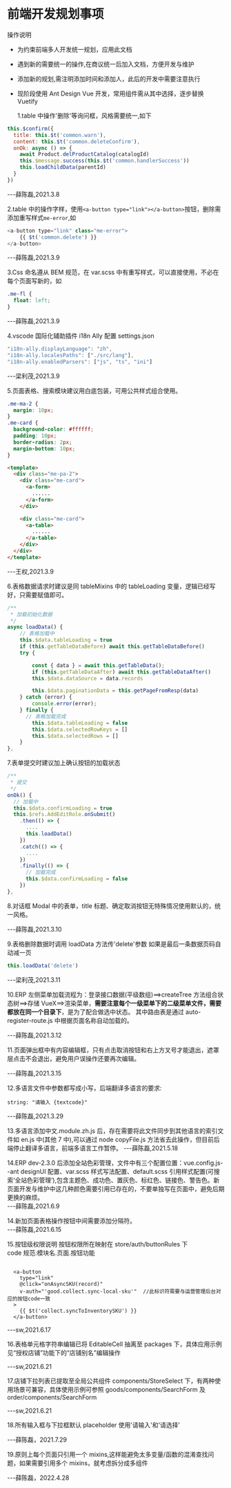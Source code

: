 # 前端开发规划事项

操作说明

- 为约束前端多人开发统一规划，应用此文档
- 遇到新的需要统一的操作,在商议统一后加入文档，方便开发与维护
- 添加新的规划,需注明添加时间和添加人，此后的开发中需要注意执行
- 现阶段使用 Ant Design Vue 开发，常用组件需从其中选择，逐步替换 Vuetify

  1.table 中操作'删除'等询问框，风格需要统一,如下

```javascript
this.$confirm({
  title: this.$t('common.warn'),
  content: this.$t('common.deleteConfirm'),
  onOk: async () => {
    await Product.delProductCatalog(catalogId)
    this.$message.success(this.$t('common.handlerSuccess'))
    this.loadChildData(parentId)
  }
})
```

---薛陈磊,2021.3.8

2.table 中的操作字样，使用`<a-button type="link"></a-button>`按钮，删除需添加重写样式`me-error`,如

```javascript
<a-button type="link" class="me-error">
    {{ $t('common.delete') }}
</a-button>
```

---薛陈磊,2021.3.9

3.Css 命名遵从 BEM 规范，在 var.scss 中有重写样式，可以直接使用，不必在每个页面写新的，如

```css
.me-fl {
  float: left;
}
```

---薛陈磊,2021.3.9

4.vscode 国际化辅助插件 i18n Ally 配置 settings.json

```javascript
"i18n-ally.displayLanguage": "zh",
"i18n-ally.localesPaths": ["./src/lang"],
"i18n-ally.enabledParsers": ["js", "ts", "ini"]
```

---梁利茂,2021.3.9

5.页面表格、搜索模块建议用白底包装，可用公共样式组合使用。

```css
.me-ma-2 {
  margin: 10px;
}
.me-card {
  background-color: #ffffff;
  padding: 10px;
  border-radius: 2px;
  margin-bottom: 10px;
}
```

```html
<template>
  <div class="me-pa-2">
    <div class="me-card">
      <a-form>
        ......
      </a-form>
    </div>

    <div class="me-card">
      <a-table>
        ......
      </a-table>
    </div>
  </div>
</template>
```

---王权,2021.3.9

6.表格数据请求时建议是同 tableMixins 中的 tableLoading 变量，逻辑已经写好，只需要赋值即可。

```javascript
/**
 * 加载初始化数据
 */
async loadData() {
    // 表格加载中
    this.$data.tableLoading = true
    if (this.getTableDataBefore) await this.getTableDataBefore()
    try {

        const { data } = await this.getTableData();
        if (this.getTableDataAfter) await this.getTableDataAfter()
        this.$data.dataSource = data.records

        this.$data.paginationData = this.getPageFromResp(data)
    } catch (error) {
        console.error(error);
    } finally {
      // 表格加载完成
        this.$data.tableLoading = false
        this.$data.selectedRowKeys = []
        this.$data.selectedRows = []
    }
},
```

7.表单提交时建议加上确认按钮的加载状态

```javascript
/**
 * 提交
 */
onOk() {
  // 加载中
  this.$data.confirmLoading = true
  this.$refs.AddEditRole.onSubmit()
    .then(() => {
      ....
      this.loadData()
    })
    .catch(() => {
      ....
    })
    .finally(() => {
      // 加载完成
      this.$data.confirmLoading = false
    })
},
```

8.对话框 Modal 中的表单，title 标题、确定取消按钮无特殊情况使用默认的，统一风格。

---薛陈磊,2021.3.10

9.表格删除数据时调用 loadData 方法传'delete'参数 如果是最后一条数据页码自动减一页

```javascript
this.loadData('delete')
```

---梁利茂,2021.3.11

10.ERP 左侧菜单加载流程为：登录接口数据(平级数组)==>createTree 方法组合状态树==>存储 VueX==>渲染菜单，**需要注意每个一级菜单下的二级菜单文件，需要都放在同一个目录下**，是为了配合做选中状态。
其中路由表是通过 auto-register-route.js 中根据页面名称自动加载的。

---薛陈磊,2021.3.12

11.页面弹出框中有内容编辑框，只有点击取消按钮和右上方叉号才能退出，遮罩层点击不会退出，避免用户误操作还要再次编辑。

---薛陈磊,2021.3.15

12.多语言文件中参数都写成小写，后端翻译多语言的要求:

```
string: "请输入 {textcode}"
```

---薛陈磊,2021.3.29

13.多语言添加中文.module.zh.js 后，存在需要将此文件同步到其他语言的索引文件如 en.js 中(其他 7 中),可以通过 node copyFile.js 方法省去此操作，但目前后端停止翻译多语言，前端多语言工作暂停。
---薛陈磊,2021.5.18

14.ERP dev-2.3.0 后添加全站色彩管理，文件中有三个配置位置：vue.config.js--ant designUI 配置、var.scss 样式写法配置、default.scss 引用样式配置(可搜索‘全站色彩管理’),包含主题色、成功色、置灰色、标红色、链接色、警告色。新页面开发与维护中这几种颜色需要引用已存在的，不要单独写在页面中，避免后期更换的麻烦。  
---薛陈磊,2021.6.9

14.新加页面表格操作按钮中间需要添加分隔符。  
---薛陈磊,2021.6.15

15.按钮级权限说明
按钮权限所在映射在 store/auth/buttonRules 下  
code 规范:模块名.页面.按钮功能

```vue

  <a-button
    type="link"
    @click="onAsyncSKU(record)"
    v-auth="'good.collect.sync-local-sku'"  //此标识符需要与运营管理后台对应的按钮code一致
  >
    {{ $t('collect.syncToInventorySKU') }}
  </a-button>
```

---sw,2021.6.17

16.表格单元格字符串编辑已将 EditableCell 抽离至 packages 下，具体应用示例见“授权店铺”功能下的“店铺别名”编辑操作

---sw,2021.6.21

17.店铺下拉列表已提取至全局公共组件 components/StoreSelect 下，有两种使用场景可兼容，具体使用示例可参照 goods/components/SearchForm 及 order/components/SearchForm

---sw,2021.6.21

18.所有输入框与下拉框默认 placeholder 使用'请输入'和'请选择'

---薛陈磊，2021.7.29

19.原则上每个页面只引用一个 mixins,这样能避免太多变量/函数的混淆查找问题，如果需要引用多个 mixins，就考虑拆分成多组件

---薛陈磊，2022.4.28
